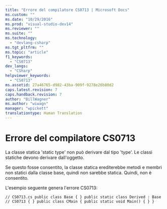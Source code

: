 ```yaml
---
title: "Errore del compilatore CS0713 | Microsoft Docs"
ms.custom: ""
ms.date: "10/29/2016"
ms.prod: "visual-studio-dev14"
ms.reviewer: ""
ms.suite: ""
ms.technology: 
  - "devlang-csharp"
ms.tgt_pltfrm: ""
ms.topic: "article"
f1_keywords: 
  - "CS0713"
dev_langs: 
  - "CSharp"
helpviewer_keywords: 
  - "CS0713"
ms.assetid: 27a46765-d982-43ba-909f-9278e26b80d2
caps.latest.revision: 7
caps.handback.revision: 7
author: "BillWagner"
ms.author: "wiwagn"
manager: "wpickett"
translationtype: Human Translation
---
```

# Errore del compilatore CS0713
La classe statica 'static type' non può derivare dal tipo 'type'. Le classi statiche devono derivare dall'oggetto.  
  
 Se questo fosse consentito, la classe statica erediterebbe metodi e membri non statici dalla classe base, quindi non sarebbe statica. Quindi, non è consentito.  
  
 L'esempio seguente genera l'errore CS0713:  
  
```  
// CS0713.cs public class Base { } public static class Derived : Base  // CS0713 { } public class CMain { public static void Main() { } }  
```
